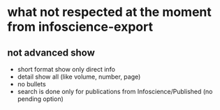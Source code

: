 # what not respected at the moment from infoscience-export

## not advanced show
- short format show only direct info
- detail show all (like volume, number, page)
- no bullets
- search is done only for publications from Infoscience/Published (no pending option)